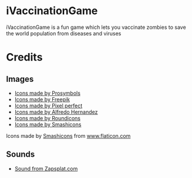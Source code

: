 # iVaccinationGame
iVaccinationGame is a fun game which lets you vaccinate zombies to save the world population from diseases and viruses


# Credits
## Images

* [Icons made by Prosymbols](https://www.flaticon.com/authors/prosymbols)
* [Icons made by Freepik](https://www.freepik.com)
* [Icons made by Pixel perfect](https://www.flaticon.com/authors/pixel-perfect)
* [Icons made by Alfredo Hernandez](https://www.flaticon.com/authors/alfredo-hernandez)
* [Icons made by Roundicons](https://www.flaticon.com/authors/roundicons)
* [Icons made by Smashicons](https://www.flaticon.com/authors/smashicons)

<div>Icons made by <a href="https://www.flaticon.com/authors/smashicons" title="Smashicons">Smashicons</a> from <a href="https://www.flaticon.com/" title="Flaticon">www.flaticon.com</a></div>

## Sounds
* [Sound from Zapsplat.com](https://www.zapsplat.com)

